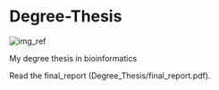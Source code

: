# Degree-Thesis   

![img_ref]

My degree thesis in bioinformatics

Read the final_report (Degree_Thesis/final_report.pdf).



[img_ref]: https://www.vectorlogo.zone/logos/github/github-ar21.svg
